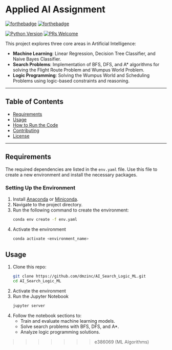 # Applied AI Assignment

[![forthebadge](http://forthebadge.com/images/badges/made-with-python.svg)](http://forthebadge.com)
[![forthebadge](http://forthebadge.com/images/badges/built-with-love.svg)](http://forthebadge.com)

[![Python Version](https://img.shields.io/badge/python-3.8%2B-blue)](https://www.python.org/)
[![PRs Welcome](https://img.shields.io/badge/PRs-welcome-brightgreen.svg?style=shields)](http://makeapullrequest.com)

This project explores three core areas in Artificial Intelligence:
- **Machine Learning**: Linear Regression, Decision Tree Classifier, and Naive Bayes Classifier.
- **Search Problems**: Implementation of BFS, DFS, and A* algorithms for solving the Flight Route Problem and Wumpus World Problem.
- **Logic Programming**: Solving the Wumpus World and Scheduling Problems using logic-based constraints and reasoning.

---

## Table of Contents
- [Requirements](#requirements)
- [Usage](#usage)
- [How to Run the Code](#how-to-run-the-code)
- [Contributing](#contributing)
- [License](#license)

---

## Requirements

The required dependencies are listed in the `env.yaml` file. Use this file to create a new environment and install the necessary packages.

### Setting Up the Environment
1. Install [Anaconda](https://www.anaconda.com/) or [Miniconda](https://docs.conda.io/en/latest/miniconda.html).
2. Navigate to the project directory.
3. Run the following command to create the environment:
   ```bash
   conda env create -f env.yaml
4. Activate the environment
   ```bash
   conda activate <environment_name>

## Usage
1. Clone this repo:
   ```bash
   git clone https://github.com/dmzinc/AI_Search_Logic_ML.git
   cd AI_Search_Logic_ML
2. Activate the environment
3. Run the Jupyter Notebook
   ```bash
   jupyter server
4. Follow the notebook sections to:
    - Train and evaluate machine learning models. 
    - Solve search problems with BFS, DFS, and A*. 
    - Analyze logic programming solutions.
>>>>>>> e386069 (ML Algorithms)
